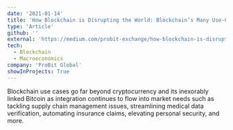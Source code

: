 ```yaml
---
date: '2021-01-14'
title: 'How Blockchain is Disrupting the World: Blockchain’s Many Use-Cases'
type: 'Article'
github: ''
external: 'https://medium.com/probit-exchange/how-blockchain-is-disrupting-the-world-blockchains-many-use-cases-2504151d2bb0'
tech:
  - Blockchain
  - Macroeconomics
company: 'ProBit Global'
showInProjects: True
---
```


Blockchain use cases go far beyond cryptocurrency and its inexorably linked Bitcoin as integration continues to flow into market needs such as tackling supply chain management issues, streamlining medical data verification, automating insurance claims, elevating personal security, and more.
